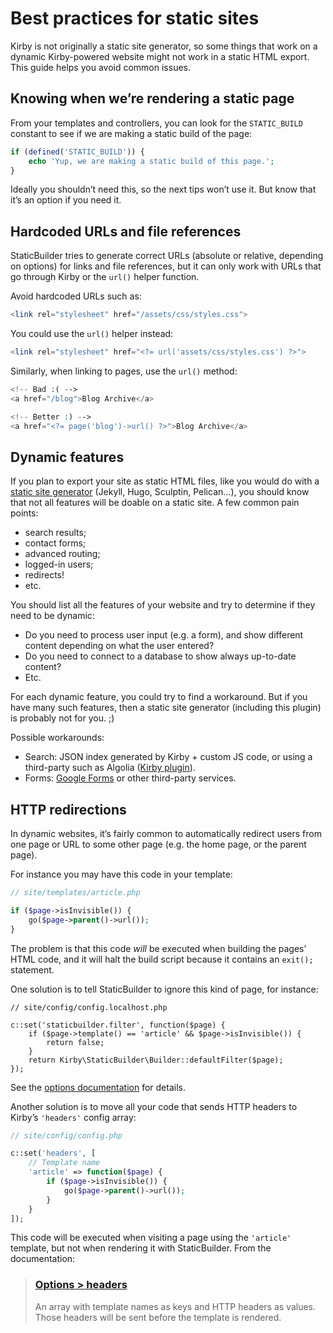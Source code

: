 Best practices for static sites
===============================


Kirby is not originally a static site generator, so some things that work on a dynamic Kirby-powered website might not work in a static HTML export. This guide helps you avoid common issues.


Knowing when we’re rendering a static page
------------------------------------------

From your templates and controllers, you can look for the `STATIC_BUILD` constant to see if we are making a static build of the page:

```php
if (defined('STATIC_BUILD')) {
    echo 'Yup, we are making a static build of this page.';
}
```

Ideally you shouldn’t need this, so the next tips won’t use it. But know that it’s an option if you need it.


Hardcoded URLs and file references
----------------------------------

StaticBuilder tries to generate correct URLs (absolute or relative, depending on options) for links and file references, but it can only work with URLs that go through Kirby or the `url()` helper function.

Avoid hardcoded URLs such as:

```php
<link rel="stylesheet" href="/assets/css/styles.css">
```

You could use the `url()` helper instead:

```php
<link rel="stylesheet" href="<?= url('assets/css/styles.css') ?>">
```

Similarly, when linking to pages, use the `url()` method:

```php
<!-- Bad :( -->
<a href="/blog">Blog Archive</a>

<!-- Better :) -->
<a href="<?= page('blog')->url() ?>">Blog Archive</a>
```


Dynamic features
----------------

If you plan to export your site as static HTML files, like you would do with a [static site generator](https://www.staticgen.com/) (Jekyll, Hugo, Sculptin, Pelican…), you should know that not all features will be doable on a static site. A few common pain points:

-   search results;
-   contact forms;
-   advanced routing;
-   logged-in users;
-   redirects!
-   etc.

You should list all the features of your website and try to determine if they need to be dynamic:

-   Do you need to process user input (e.g. a form), and show different content depending on what the user entered?
-   Do you need to connect to a database to show always up-to-date content?
-   Etc.

For each dynamic feature, you could try to find a workaround. But if you have many such features, then a static site generator (including this plugin) is probably not for you. ;)

Possible workarounds:

-   Search: JSON index generated by Kirby + custom JS code, or using a third-party such as Algolia ([Kirby plugin](https://github.com/getkirby-plugins/algolia-plugin)).
-   Forms: [Google Forms](https://www.google.com/forms/about/) or other third-party services.


HTTP redirections
-----------------

In dynamic websites, it’s fairly common to automatically redirect users from one page or URL to some other page (e.g. the home page, or the parent page).

For instance you may have this code in your template:

```php
// site/templates/article.php

if ($page->isInvisible()) {
    go($page->parent()->url());
}
```

The problem is that this code *will* be executed when building the pages’ HTML code, and it will halt the build script because it contains an `exit();` statement.

One solution is to tell StaticBuilder to ignore this kind of page, for instance:

```
// site/config/config.localhost.php

c::set('staticbuilder.filter', function($page) {
    if ($page->template() == 'article' && $page->isInvisible()) {
        return false;
    }
    return Kirby\StaticBuilder\Builder::defaultFilter($page);
});
```

See the [options documentation](options.md) for details.

Another solution is to move all your code that sends HTTP headers to Kirby’s `'headers'` config array:

```php
// site/config/config.php

c::set('headers', [
    // Template name
    'article' => function($page) {
        if ($page->isInvisible()) {
            go($page->parent()->url());
        }
    }
]);
```

This code will be executed when visiting a page using the `'article'` template, but not when rendering it with StaticBuilder. From the documentation:
 
> ### [Options > headers](https://getkirby.com/docs/cheatsheet/options/headers)
> An array with template names as keys and HTTP headers as values. Those headers will be sent before the template is rendered.
